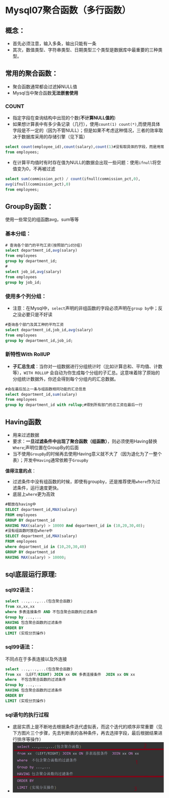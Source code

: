# Mysql07聚合函数（多行函数）

## 概念：

- 首先必须注意，输入多条，输出只能有一条
- 其次，数值类型、字符串类型、日期类型三个类型是数据库中最重要的三种类型。

## 常用的聚合函数：

- 聚合函数通常都会过滤掉NULL值
- Mysql当中聚合函数**无法嵌套使用**

### COUNT

- 指定字段在查询结构中出现的个数(**不计算NULL值的**)
- 如果想计算表中有多少条记录（几行），使用`count(1) count(*)`,而使用具体字段是不一定的（因为不管NULL）；但是如果不考虑这种情况，三者的效率取决于数据库采用的存储引擎（见下篇）

```sql
select count(employee_id),count(salary),count(1)#没有取具体的字段，而是用常数表示，整行数据用1这个数值去充当
from employees;
```

- 在计算平均值时有时存在值为NULL的数据会出现一些问题：使用`ifnull`将空值变为0，不再被过滤

```sql
select sum(commission_pct) / count(ifnull(commission_pct,0),
avg(ifnull(commission_pct),0)
from employees;
```

## GroupBy函数：

使用一些常见的组函数avg，sum等等

### 基本分组：

```sql
# 查询各个部门的平均工资(按照部门id分组)
select department_id,avg(salary)
from employees
group by department_id;
# 
select job_id,avg(salary)
from employees
group by job_id;
```

### 使用多个列分组：

- 注意：在Mysql中，`select`声明的非组函数的字段必须声明在`group by`中；反之没必要只是不好读

```sql
#查询各个部门及其工种的平均工资
select department_id,job_id,avg(salary)
from employees
group by department_id,job_id;
```

### 新特性With RollUP

- **子汇总生成**：当你对一组数据进行分组统计时（比如计算总和、平均值、计数等），`WITH ROLLUP` 会自动为你生成每个分组的子汇总。这意味着除了原始的分组统计数据外，你还会得到每个分组内的汇总数据。

```sql
#会在最后加上一条与组函数相同功能的汇总信息
select department_id,sum(salary)
from employees
group by department_id with rollup;#得到所有部门的总工资在最后一行
```

## Having函数

- 用来过滤数据
- 要求：**一旦过滤条件中出现了聚合函数（组函数）**，则必须使用Having替换`Where`;声明位置在GroupBy的后面
- 当不使用`GroupBy`的时候再去使用Having意义就不大了（因为退化为了一整个表）；开发中`Having`通常依赖于`GroupBy`

**值得注意的点**：

- 过滤条件中没有组函数的时候，即使有groupby，还是推荐使用`where`作为过滤条件，运行速度更快。
- 底层上`where`更为高效

```sql
#都放在having中
SELECT department_id,MAX(salary)
FROM employees
GROUP BY department_id
HAVING MAX(salary) > 10000 And department_id in (10,20,30,40);
#没有组函数时放在where中
SELECT department_id,MAX(salary)
FROM employees
where department_id in (10,20,30,40)
GROUP BY department_id
HAVING MAX(salary) > 10000;
```

## sql底层运行原理:

### sql92语法：

```sql
select ...,...,...(包含聚合函数)
from xx,xx,xx
where 多表连接条件 AND 不包含聚合函数的过滤条件
Group by ...,...
HAVING 包含聚合函数的过滤条件
ORDER BY 
LIMIT (实现分页操作)
```

### sql99语法：

不同点在于多表连接以及外连接

```sql
select ...,...,...(包含聚合函数)
from xx （LEFT/RIGHT) JOIN xx ON 多表连接条件  JOIN xx ON xx
where  不包含聚合函数的过滤条件
Group by ...,...
HAVING 包含聚合函数的过滤条件
ORDER BY 
LIMIT (实现分页操作)
```

### sql语句的执行过程

- 底层实质上是不断地去根据条件迭代虚拟表，而这个迭代的顺序非常重要（见下方图片三个步骤，先去判断表的各种条件，再去选择字段，最后根据结果进行排序等操作）
- <img src="./../Pic/image-20231127195831931.png" alt="image-20231127195831931" style="zoom:50%;" />